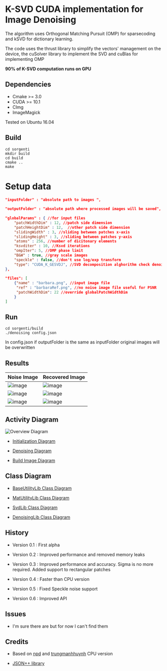 # K-SVD CUDA implementation for Image Denoising 

The algorithm uses Orthogonal Matching Pursuit (OMP) for sparsecoding and kSVD for dictionary learning.

The code uses the thrust library to simplify the vectors' management on the device, the cuSolver library to implement the SVD and cuBlas for implementing OMP 

__90% of K-SVD computation runs on GPU__ 

## Dependencies
 
 - Cmake >= 3.0
 - CUDA >= 10.1
 - CImg
 - ImageMagick
 
 Tested on Ubuntu 16.04

## Build
```Shell
cd sorgenti  
mkdir build
cd build   
cmake ..    
make     
```

# Setup data
```Json
"inputFolder" : "absolute path to images ",
    
"outputFolder" : "absolute path where processed images will be saved",
    
"globalParams" : { //for input files
    "patchWidthDim" : 12, //patch side dimension
    "patchHeightDim" : 12,  //other patch side dimension
    "slidingWidth" : 3, //sliding between patches x-axis
    "slidingHeight" : 3, //sliding between patches y-axis
    "atoms" : 256, //number of dicitonary elements 
    "ksvditer" : 10, //Ksvd iterations
    "ompIter": 5, //OMP phase limit
    "B&W" : true, //gray scale images
    "speckle" : false, //don't use log/exp transform
    "type": "CUDA_K_GESVDJ", //SVD decomposition alghorithm check denoisingLib.h for further details
},
    
"files": [
    {"name" : "barbara.png", //input image file 
     "ref" : "barbaraRef.png", //no noise image file useful for PSNR
     "patchWidthDim": 22 //override globalPatchWidthDim
    }
]
```

## Run
```Shell
cd sorgenti/build
./denoising config.json
```
<aside class="warning">
In config.json if outputFolder is the same as inputFolder original images will be overwritten
</aside>

## Results
| Noise Image | Recovered Image |
| ------------- | ------------- |
| ![image](https://github.com/newfla/Denosing-SVD/blob/master/img/input/barbara.png) | ![image](https://github.com/newfla/Denosing-SVD/blob/master/img/output/barabara.png) |
| ![image](https://github.com/newfla/Denosing-SVD/blob/master/img/input/istanbul2048.jpg) | ![image](https://github.com/newfla/Denosing-SVD/blob/master/img/output/istanbul2048.jpg) |
| ![image](https://github.com/newfla/Denosing-SVD/blob/master/img/input/istanbul.jpg) | ![image](https://github.com/newfla/Denosing-SVD/blob/master/img/output/istanbul.jpg) |

## Activity Diagram

![Overview Diagram](https://github.com/newfla/Denosing-SVD/raw/master/uml/out/uml/src/OverviewDiagram.png)

- [Initialization Diagram](https://github.com/newfla/Denosing-SVD/raw/master/uml/out/uml/src/InitializationDiagram.png)

- [Denoising Diagram](https://github.com/newfla/Denosing-SVD/raw/master/uml/out/uml/src/DenoiseDiagram.png)

- [Build Image Diagram](https://github.com/newfla/Denosing-SVD/raw/master/uml/out/uml/src/BuildImageDenoisedDiagram.png)

## Class Diagram

- [BaseUtilityLib Class Diagram](https://github.com/newfla/Denosing-SVD/raw/master/uml/out/uml/src/BaseUtilityDiagram.png)

- [MatUtilityLib Class Diagram](https://github.com/newfla/Denosing-SVD/raw/master/uml/out/uml/src/MatUtilityDiagram.png)

- [SvdLib Class Diagram](https://github.com/newfla/Denosing-SVD/raw/master/uml/out/uml/src/SvdDiagram.png)

- [DenoisingLib Class Diagram](https://github.com/newfla/Denosing-SVD/raw/master/uml/out/uml/src/DenoisingDiagram.png)

## History
 - Version 0.1 : First alpha

 - Version 0.2 : Improved performance and removed memory leaks

 - Version 0.3 : Improved performance and accuracy. Sigma is no more 
 required. Added support to rectangular patches

 - Version 0.4 : Faster than CPU version

 - Version 0.5 : Fixed Speckle noise support

 - Version 0.6 : Improved API

## Issues
 - I'm sure there are but for now I can't find them



## Credits 
- Based on [npd](https://github.com/npd/ksvd) and [trungmanhhuynh](https://github.com/trungmanhhuynh/kSVD-Image-Denoising) CPU version

- [JSON++ library](https://github.com/hjiang/jsonxx)
